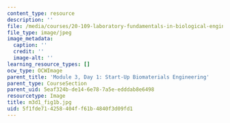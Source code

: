 ```yaml
---
content_type: resource
description: ''
file: /media/courses/20-109-laboratory-fundamentals-in-biological-engineering-spring-2010/5f1fde714258404ff61b4840f3d09fd1_m3d1_fig1b.jpg
file_type: image/jpeg
image_metadata:
  caption: ''
  credit: ''
  image-alt: ''
learning_resource_types: []
ocw_type: OCWImage
parent_title: 'Module 3, Day 1: Start-Up Biomaterials Engineering'
parent_type: CourseSection
parent_uid: 5eaf324b-de14-6e78-7a5e-edddab8e6498
resourcetype: Image
title: m3d1_fig1b.jpg
uid: 5f1fde71-4258-404f-f61b-4840f3d09fd1
---
```

